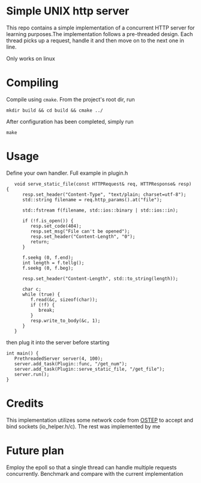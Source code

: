 # Simple UNIX http server
This repo contains a simple implementation of a concurrent HTTP server for learning purposes.The implementation follows a pre-threaded design. Each thread picks up a request, handle it and then move on to the next one in line.

Only works on linux

# Compiling
Compile using `cmake`. From the project's root dir, run
```
mkdir build && cd build && cmake ../
```
After configuration has been completed, simply run
```
make
```

# Usage
Define your own handler. Full example in plugin.h
```
   void serve_static_file(const HTTPRequest& req, HTTPResponse& resp) {
      resp.set_header("Content-Type", "text/plain; charset=utf-8");
      std::string filename = req.http_params().at("file");

      std::fstream f(filename, std::ios::binary | std::ios::in);

      if (!f.is_open()) {
         resp.set_code(404);
         resp.set_msg("File can't be opened");
         resp.set_header("Content-Length", "0");
         return;
      }

      f.seekg (0, f.end);
      int length = f.tellg();
      f.seekg (0, f.beg);

      resp.set_header("Content-Length", std::to_string(length));

      char c;
      while (true) {
         f.read(&c, sizeof(char));
         if (!f) {
            break;
         }
         resp.write_to_body(&c, 1);
      }
   }
```
then plug it into the server before starting
```
int main() {
   PrethreadedServer server(4, 100);
   server.add_task(Plugin::func, "/get_num");
   server.add_task(Plugin::serve_static_file, "/get_file");
   server.run();
}
```
# Credits
This implementation utilizes some network code from [OSTEP](https://pages.cs.wisc.edu/~remzi/OSTEP/) to accept and bind sockets (io_helper.h/c). The rest was implemented by me
# Future plan
Employ the epoll so that a single thread can handle multiple requests concurrently. Benchmark and compare with the current implementation